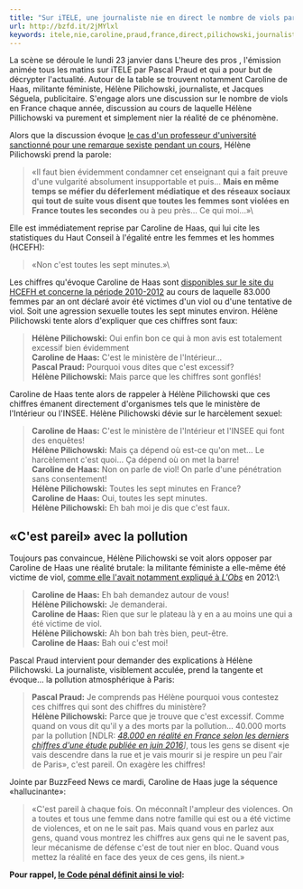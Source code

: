 ```yaml
---
title: "Sur iTELE, une journaliste nie en direct le nombre de viols par an en France"
url: http://bzfd.it/2jMYlxl
keywords: itele,nie,caroline,praud,france,direct,pilichowski,journaliste,haas,hélène,chiffres,nombre,viol,dune,cest,réalité,viols
---
```

La scène se déroule le lundi 23 janvier dans L\'heure des pros , l\'émission animée tous les matins sur iTELE par Pascal Praud et qui a pour but de décrypter l\'actualité. Autour de la table se trouvent notamment Caroline de Haas, militante féministe, Hélène Pilichowski, journaliste, et Jacques Séguela, publicitaire. S\'engage alors une discussion sur le nombre de viols en France chaque année, discussion au cours de laquelle Hélène Pillichowski va purement et simplement nier la réalité de ce phénomène.

Alors que la discussion évoque [le cas d\'un professeur d\'université sanctionné pour une remarque sexiste pendant un cours](https://www.buzzfeed.com/mariekirschen/luniversite-lille-2-presente-ses-excuses-apres-la-sortie-sex), Hélène Pilichowski prend la parole:

> «Il faut bien évidemment condamner cet enseignant qui a fait preuve d'une vulgarité absolument insupportable et puis... **Mais en même temps se méfier du déferlement médiatique et des réseaux sociaux qui tout de suite vous disent que toutes les femmes sont violées en France toutes les secondes** ou à peu près... Ce qui moi...»\

Elle est immédiatement reprise par Caroline de Haas, qui lui cite les statistiques du Haut Conseil à l\'égalité entre les femmes et les hommes (HCEFH):

> «Non c'est toutes les sept minutes.»\

Les chiffres qu\'évoque Caroline de Haas sont [disponibles sur le site du HCEFH et concerne la période 2010-2012](http://www.haut-conseil-egalite.gouv.fr/violences-de-genre/reperes-statistiques-79/) au cours de laquelle 83.000 femmes par an ont déclaré avoir été victimes d\'un viol ou d\'une tentative de viol. Soit une agression sexuelle toutes les sept minutes environ. Hélène Pilichowski tente alors d\'expliquer que ces chiffres sont faux:

> **Hélène Pilichowski:** Oui enfin bon ce qui à mon avis est totalement excessif bien évidemment\
> **Caroline de Haas:** C'est le ministère de l'Intérieur\...\
> **Pascal Praud:** Pourquoi vous dites que c'est excessif?\
> **Hélène Pilichowski:** Mais parce que les chiffres sont gonflés!

Caroline de Haas tente alors de rappeler à Hélène Pilichowski que ces chiffres émanent directement d\'organismes tels que le ministère de l\'Intérieur ou l\'INSEE. Hélène Pilichowski dévie sur le harcèlement sexuel:

> **Caroline de Haas:** C'est le ministère de l'Intérieur et l'INSEE qui font des enquêtes!\
> **Hélène Pilichowski:** Mais ça dépend où est-ce qu'on met... Le harcèlement c'est quoi... Ça dépend où on met la barre!\
> **Caroline de Haas:** Non on parle de viol! On parle d'une pénétration sans consentement!\
> **Hélène Pilichowski:** Toutes les sept minutes en France?\
> **Caroline de Haas:** Oui, toutes les sept minutes.\
> **Hélène Pilichowski:** Eh bah moi je dis que c'est faux.

«C\'est pareil» avec la pollution
---------------------------------

Toujours pas convaincue, Hélène Pilichowski se voit alors opposer par Caroline de Haas une réalité brutale: la militante féministe a elle-même été victime de viol, [comme elle l\'avait notamment expliqué à *L\'Obs*](http://tempsreel.nouvelobs.com/societe/viol-le-manifeste/20121123.OBS0328/viol-caroline-de-haas-signer-le-manifeste-des-313-etait-evident.html) en 2012:\

> **Caroline de Haas:** Eh bah demandez autour de vous!\
> **Hélène Pilichowski:** Je demanderai.\
> **Caroline de Haas:** Rien que sur le plateau là y en a au moins une qui a été victime de viol.\
> **Hélène Pilichowski:** Ah bon bah très bien, peut-être.\
> **Caroline de Haas:** Bah oui c'est moi!

Pascal Praud intervient pour demander des explications à Hélène Pilichowski. La journaliste, visiblement acculée, prend la tangente et évoque\... la pollution atmosphérique à Paris:

> **Pascal Praud:** Je comprends pas Hélène pourquoi vous contestez ces chiffres qui sont des chiffres du ministère?\
> **Hélène Pilichowski:** Parce que je trouve que c'est excessif. Comme quand on vous dit qu'il y a des morts par la pollution... 40.000 morts par la pollution \[NDLR: *[48.000 en réalité en France selon les derniers chiffres d\'une étude publiée en juin 2016](http://www.lemonde.fr/pollution/article/2016/06/21/la-pollution-de-l-air-cause-48-000-morts-en-france_4954601_1652666.html)\]*, tous les gens se disent «je vais descendre dans la rue et je vais mourir si je respire un peu l'air de Paris», c'est pareil. On exagère les chiffres!

Jointe par BuzzFeed News ce mardi, Caroline de Haas juge la séquence «hallucinante»:

> «C\'est pareil à chaque fois. On méconnaît l\'ampleur des violences. On a toutes et tous une femme dans notre famille qui est ou a été victime de violences, et on ne le sait pas. Mais quand vous en parlez aux gens, quand vous montrez les chiffres aux gens qui ne le savent pas, leur mécanisme de défense c\'est de tout nier en bloc. Quand vous mettez la réalité en face des yeux de ces gens, ils nient.»

**Pour rappel, [le Code pénal définit ainsi le viol](https://www.buzzfeed.com/adriensenecat/faits-sur-le-viol-que-tout-le-monde-devrait-connaitre):**
